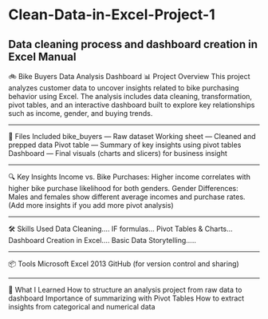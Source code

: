# Clean-Data-in-Excel-Project-1
Data cleaning process and dashboard creation in Excel Manual
-------
🚲 Bike Buyers Data Analysis Dashboard
📊 Project Overview
This project analyzes customer data to uncover insights related to bike purchasing behavior using Excel. The analysis includes data cleaning, transformation, pivot tables, and an interactive dashboard built to explore key relationships such as income, gender, and buying trends.

---
📁 Files Included
bike_buyers — Raw dataset
Working sheet — Cleaned and prepped data
Pivot table — Summary of key insights using pivot tables
Dashboard — Final visuals (charts and slicers) for business insight

---

🔍 Key Insights
Income vs. Bike Purchases: Higher income correlates with higher bike purchase likelihood for both genders.
Gender Differences: Males and females show different average incomes and purchase rates.
(Add more insights if you add more pivot analysis)

---
🛠️ Skills Used
Data Cleaning....
IF formulas...
Pivot Tables & Charts...
Dashboard Creation in Excel....
Basic Data Storytelling.....

---
📦 Tools
Microsoft Excel 2013
GitHub (for version control and sharing)

---
🧠 What I Learned
How to structure an analysis project from raw data to dashboard
Importance of summarizing with Pivot Tables
How to extract insights from categorical and numerical data
